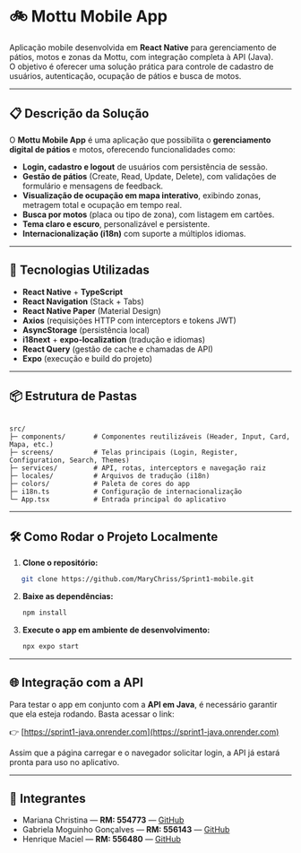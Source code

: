 # 🚲 Mottu Mobile App

Aplicação mobile desenvolvida em **React Native** para gerenciamento de pátios, motos e zonas da Mottu, com integração completa à API (Java).  
O objetivo é oferecer uma solução prática para controle de cadastro de usuários, autenticação, ocupação de pátios e busca de motos.

---

## 📋 Descrição da Solução

O **Mottu Mobile App** é uma aplicação que possibilita o **gerenciamento digital de pátios** e motos, oferecendo funcionalidades como:

- **Login, cadastro e logout** de usuários com persistência de sessão.
- **Gestão de pátios** (Create, Read, Update, Delete), com validações de formulário e mensagens de feedback.
- **Visualização de ocupação em mapa interativo**, exibindo zonas, metragem total e ocupação em tempo real.
- **Busca por motos** (placa ou tipo de zona), com listagem em cartões.
- **Tema claro e escuro**, personalizável e persistente.
- **Internacionalização (i18n)** com suporte a múltiplos idiomas.

---

## 🚀 Tecnologias Utilizadas

- **React Native** + **TypeScript**
- **React Navigation** (Stack + Tabs)
- **React Native Paper** (Material Design)
- **Axios** (requisições HTTP com interceptors e tokens JWT)
- **AsyncStorage** (persistência local)
- **i18next** + **expo-localization** (tradução e idiomas)
- **React Query** (gestão de cache e chamadas de API)
- **Expo** (execução e build do projeto)

---

## 📦 Estrutura de Pastas

```

src/
├─ components/       # Componentes reutilizáveis (Header, Input, Card, Mapa, etc.)
├─ screens/          # Telas principais (Login, Register, Configuration, Search, Themes)
├─ services/         # API, rotas, interceptors e navegação raiz
├─ locales/          # Arquivos de tradução (i18n)
├─ colors/           # Paleta de cores do app
├─ i18n.ts           # Configuração de internacionalização
└─ App.tsx           # Entrada principal do aplicativo

````

---

## 🛠️ Como Rodar o Projeto Localmente

1. **Clone o repositório:**
   
  ```bash
     git clone https://github.com/MaryChriss/Sprint1-mobile.git
  ```

2. **Baixe as dependências:**

   ```bash
   npm install
   ```

3. **Execute o app em ambiente de desenvolvimento:**

   ```bash
   npx expo start
   ```

---

## 🌐 Integração com a API

Para testar o app em conjunto com a **API em Java**, é necessário garantir que ela esteja rodando.
Basta acessar o link:

👉 [https://sprint1-java.onrender.com](https://sprint1-java.onrender.com)

Assim que a página carregar e o navegador solicitar login, a API já estará pronta para uso no aplicativo.

---

## 👥 Integrantes

* Mariana Christina — **RM: 554773** — [GitHub](https://github.com/gabrielamoguinho)
* Gabriela Moguinho Gonçalves — **RM: 556143** — [GitHub](https://github.com/MaryChriss)
* Henrique Maciel — **RM: 556480** — [GitHub](https://github.com/Maciel0123)

```
